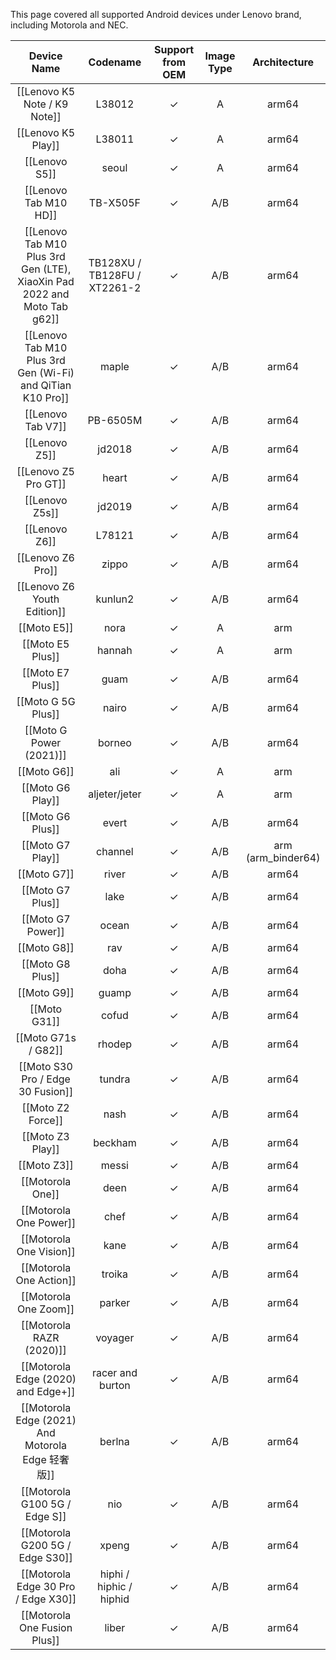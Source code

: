 This page covered all supported Android devices under Lenovo brand, including Motorola and NEC.

|Device Name|Codename|Support from OEM|Image Type|Architecture|
|:-:|:-:|:-:|:-:|:-:|
|[[Lenovo K5 Note / K9 Note]]|L38012|✓|A|arm64|
|[[Lenovo K5 Play]]|L38011|✓|A|arm64|
|[[Lenovo S5]]|seoul|✓|A|arm64|
|[[Lenovo Tab M10 HD]]|TB-X505F|✓|A/B|arm64|
|[[Lenovo Tab M10 Plus 3rd Gen (LTE), XiaoXin Pad 2022 and Moto Tab g62]]|TB128XU / TB128FU / XT2261-2|✓|A/B|arm64|
|[[Lenovo Tab M10 Plus 3rd Gen (Wi-Fi) and QiTian K10 Pro]]|maple|✓|A/B|arm64|
|[[Lenovo Tab V7]]|PB-6505M|✓|A/B|arm64|
|[[Lenovo Z5]]|jd2018|✓|A/B|arm64|
|[[Lenovo Z5 Pro GT]]|heart|✓|A/B|arm64|
|[[Lenovo Z5s]]|jd2019|✓|A/B|arm64|
|[[Lenovo Z6]]|L78121|✓|A/B|arm64|
|[[Lenovo Z6 Pro]]|zippo|✓|A/B|arm64|
|[[Lenovo Z6 Youth Edition]]|kunlun2|✓|A/B|arm64|
|[[Moto E5]]|nora|✓|A|arm|
|[[Moto E5 Plus]]|hannah|✓|A|arm|
|[[Moto E7 Plus]]|guam|✓|A/B|arm64|
|[[Moto G 5G Plus]]|nairo|✓|A/B|arm64|
|[[Moto G Power (2021)]]|borneo|✓|A/B|arm64|
|[[Moto G6]]|ali|✓|A|arm|
|[[Moto G6 Play]]|aljeter/jeter|✓|A|arm|
|[[Moto G6 Plus]]|evert|✓|A/B|arm64|
|[[Moto G7 Play]]|channel|✓|A/B|arm (arm_binder64)|
|[[Moto G7]]|river|✓|A/B|arm64|
|[[Moto G7 Plus]]|lake|✓|A/B|arm64|
|[[Moto G7 Power]]|ocean|✓|A/B|arm64|
|[[Moto G8]]|rav|✓|A/B|arm64|
|[[Moto G8 Plus]]|doha|✓|A/B|arm64|
|[[Moto G9]]|guamp|✓|A/B|arm64|
|[[Moto G31]]|cofud|✓|A/B|arm64|
|[[Moto G71s / G82]]|rhodep|✓|A/B|arm64|
|[[Moto S30 Pro / Edge 30 Fusion]]|tundra|✓|A/B|arm64|
|[[Moto Z2 Force]]|nash|✓|A/B|arm64|
|[[Moto Z3 Play]]|beckham|✓|A/B|arm64|
|[[Moto Z3]]|messi|✓|A/B|arm64|
|[[Motorola One]]|deen|✓|A/B|arm64|
|[[Motorola One Power]]|chef|✓|A/B|arm64|
|[[Motorola One Vision]]|kane|✓|A/B|arm64|
|[[Motorola One Action]]|troika|✓|A/B|arm64|
|[[Motorola One Zoom]]|parker|✓|A/B|arm64|
|[[Motorola RAZR (2020)]]|voyager|✓|A/B|arm64|
|[[Motorola Edge (2020) and Edge+]]|racer and burton|✓|A/B|arm64|
|[[Motorola Edge (2021) And Motorola Edge 轻奢版]]|berlna|✓|A/B|arm64|
|[[Motorola G100 5G / Edge S]]|nio|✓|A/B|arm64|
|[[Motorola G200 5G / Edge S30]]|xpeng|✓|A/B|arm64|
|[[Motorola Edge 30 Pro / Edge X30]]|hiphi / hiphic / hiphid|✓|A/B|arm64|
|[[Motorola One Fusion Plus]]|liber|✓|A/B|arm64|